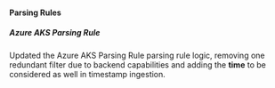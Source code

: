 
#### Parsing Rules

##### Azure AKS Parsing Rule

Updated the Azure AKS Parsing Rule parsing rule logic, removing one redundant filter due to backend capabilities and adding the **time** to be considered as well in timestamp ingestion.
